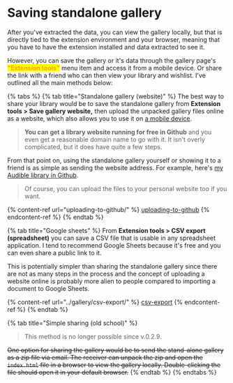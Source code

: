 # Saving standalone gallery

After you've extracted the data, you can view the gallery locally, but that is directly tied to the extension environment and your browser, meaning that you have to have the extension installed and data extracted to see it.&#x20;

However, you can save the gallery or it's data through the gallery page's <mark style="color:orange;">**"Extension tools"**</mark> menu item and access it from a mobile device. Or share the link with a friend who can then view your library and wishlist. I've outlined all the main methods below:

{% tabs %}
{% tab title="Standalone gallery (website)" %}
The best way to share your library would be to save the standalone gallery from **Extension tools > Save gallery website,** then upload the unpacked gallery files online as a website, which also allows you to use it on [a mobile device](../gallery/next-listen-mobile-use.md).&#x20;

> **You can get a library website running for free in Github** and you even get a reasonable domain name to go with it. It isn't overly complicated, but it does have quite a few steps.

From that point on, using the standalone gallery yourself or showing it to a friend is as simple as sending the website address. For example, here's [my Audible library in Github](https://joonaspaakko.github.io/my-audible-library/).&#x20;

> Of course, you can upload the files to your personal website too if you want.

{% content-ref url="uploading-to-github/" %}
[uploading-to-github](uploading-to-github/)
{% endcontent-ref %}
{% endtab %}

{% tab title="Google sheets" %}
From **Extension tools > CSV export (spreadsheet)** you can save a CSV file that is usable in any spreadsheet application. I tend to recommend Google Sheets because it's free and you can even share a public link to it.&#x20;

This is potentially simpler than sharing the standalone gallery since there are not as many steps in the process and the concept of uploading a website online is probably more alien to people compared to importing a document to Google Sheets.

{% content-ref url="../gallery/csv-export/" %}
[csv-export](../gallery/csv-export/)
{% endcontent-ref %}
{% endtab %}

{% tab title="Simple sharing (old school)" %}
> This method is no longer possible since v.0.2.9.

~~One option for sharing the gallery would be to send the stand-alone gallery as a zip file via email. The receiver can unpack the zip and open the `index.html` file in a browser to view the gallery locally. Double-clicking the file should open it in your default browser.~~
{% endtab %}
{% endtabs %}
